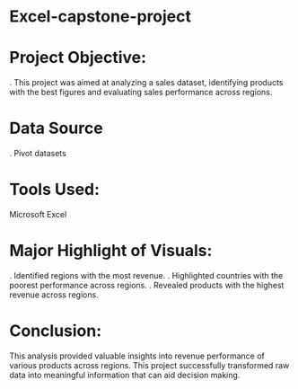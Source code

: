 # Excel-capstone-project
# Project Objective:
. This project was aimed at analyzing a sales dataset, identifying products with the best figures and evaluating sales performance across regions.
# Data Source
. Pivot datasets
# Tools Used:
Microsoft Excel
# Major Highlight of Visuals:
. Identified regions with the most revenue.
. Highlighted countries with the poorest performance across regions.
. Revealed products with the highest revenue across regions.
# Conclusion:
This analysis provided valuable insights into revenue performance of various products across regions.
This project successfully transformed raw data into meaningful  information that can aid decision making.
